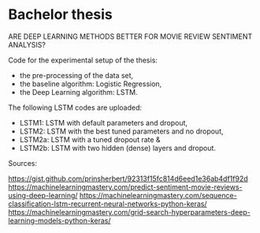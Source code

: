 # Bachelor thesis
ARE DEEP LEARNING METHODS BETTER FOR MOVIE REVIEW SENTIMENT ANALYSIS? 

Code for the experimental setup of the thesis: 
- the pre-processing of the data set, 
- the baseline algorithm: Logistic Regression, 
- the Deep Learning algorithm: LSTM.

The following LSTM codes are uploaded:
-	LSTM1: 	LSTM with default parameters and dropout,
-	LSTM2: 	LSTM with the best tuned parameters and no dropout, 
-	LSTM2a:	LSTM with a tuned dropout rate &
-	LSTM2b:	LSTM with two hidden (dense) layers and dropout.

Sources: 

https://gist.github.com/prinsherbert/92313f15fc814d6eed1e36ab4df1f92d   
https://machinelearningmastery.com/predict-sentiment-movie-reviews-using-deep-learning/
https://machinelearningmastery.com/sequence-classification-lstm-recurrent-neural-networks-python-keras/ 
https://machinelearningmastery.com/grid-search-hyperparameters-deep-learning-models-python-keras/
